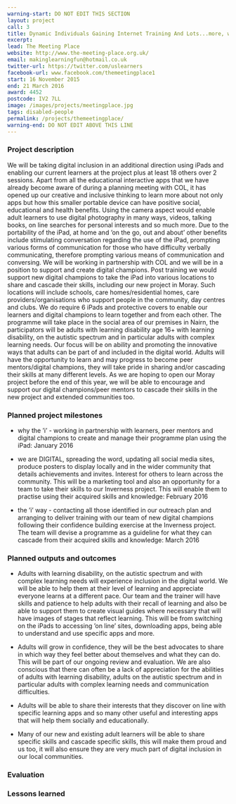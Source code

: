 ```yaml
---
warning-start: DO NOT EDIT THIS SECTION
layout: project
call: 3
title: Dynamic Individuals Gaining Internet Training And Lots...more, we are DIGITAL
excerpt:
lead: The Meeting Place
website: http://www.the-meeting-place.org.uk/
email: makinglearningfun@hotmail.co.uk
twitter-url: https://twitter.com/uslearners
facebook-url: www.facebook.com/themeetingplace1
start: 16 November 2015
end: 21 March 2016
award: 4452
postcode: IV2 7LL
image: /images/projects/meetingplace.jpg
tags: disabled-people
permalink: /projects/themeetingplace/
warning-end: DO NOT EDIT ABOVE THIS LINE
---
```


### Project description


We will be taking digital inclusion in an additional direction using iPads and enabling our current learners at the project plus at least 18 others over 2 sessions. Apart from all the educational interactive apps that we have already become aware of during a planning meeting with COL, it has opened up our creative and inclusive thinking to learn more about not only apps but how this smaller portable device can have positive social, educational and health benefits. Using the camera aspect would enable adult learners to use digital photography in many ways, videos, talking books, on line searches for personal interests and so much more. Due to the portability of the iPad, at home and ’on the go, out and about’ other benefits include stimulating conversation regarding the use of the iPad, prompting various forms of communication for those who have difficulty verbally communicating, therefore prompting various means of communication and conversing. We will be working in partnership with COL and we will be in a position to support and create digital champions. Post training we would support new digital champions to take the iPad into various locations to share and cascade their skills, including our new project in Moray. Such locations will include schools, care homes/residential homes, care providers/organisations who support people in the community, day centres and clubs. We do require 6 iPads and protective covers to enable our learners and digital champions to learn together and from each other. The programme will take place in the social area of our premises in Nairn, the participators will be adults with learning disability age 16+ with learning disability, on the autistic spectrum and in particular adults with complex learning needs. Our focus will be on ability and promoting the innovative ways that adults can be part of and included in the digital world. Adults will have the opportunity to learn and may progress to become peer mentors/digital champions, they will take pride in sharing and/or cascading their skills at many different levels. As we are hoping to open our Moray project before the end of this year, we will be able to encourage and support our digital champions/peer mentors to cascade their skills in the new project and extended communities too.

### Planned project milestones

* why the ’i’ - working in partnership with learners, peer mentors and digital champions to create and manage their programme plan using the iPad: January 2016

* we are DIGITAL, spreading the word, updating all social media sites, produce posters to display locally and in the wider community that details achievements and invites. Interest for others to learn across the community. This will be a marketing tool and also an opportunity for a team to take their skills to our Inverness project. This will enable them to practise using their acquired skills and knowledge: February 2016

* the ’i’ way - contacting all those identified in our outreach plan and arranging to deliver training with our team of new digital champions following their confidence building exercise at the Inverness project. The team will devise a programme as a guideline for what they can cascade from their acquired skills and knowledge: March 2016


### Planned outputs and outcomes

* Adults with learning disability, on the autistic spectrum and with complex learning needs will experience inclusion in the digital world. We will be able to help them at their level of learning and appreciate everyone learns at a different pace. Our team and the trainer will have skills and patience to help adults with their recall of learning and also be able to support them to create visual guides where necessary that will have images of stages that reflect learning. This will be from switching on the iPads to accessing ’on line’ sites, downloading apps, being able to understand and use specific apps and more.

* Adults will grow in confidence, they will be the best advocates to share in which way they feel better about themselves and what they can do. This will be part of our ongoing review and evaluation. We are also conscious that there can often be a lack of appreciation for the abilities of adults with learning disability, adults on the autistic spectrum and in particular adults with complex learning needs and communication difficulties.

* Adults will be able to share their interests that they discover on line with specific learning apps and so many other useful and interesting apps that will help them socially and educationally.

* Many of our new and existing adult learners will be able to share specific skills and cascade specific skills, this will make them proud and us too, it will also ensure they are very much part of digital inclusion in our local communities.



### Evaluation


### Lessons learned




